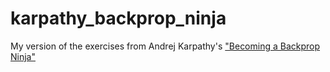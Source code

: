 # karpathy_backprop_ninja
My version of the exercises from Andrej Karpathy's ["Becoming a Backprop Ninja"](https://www.youtube.com/watch?v=q8SA3rM6ckI) 
